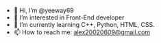 - 👋 Hi, I’m @yeeway69
- 👀 I’m interested in Front-End developer
- 🌱 I’m currently learning C++, Python, HTML, CSS.
- 📫 How to reach me: alex20020609@gmail.com

<!---
yeeway69/yeeway69 is a ✨ special ✨ repository because its `README.md` (this file) appears on your GitHub profile.
You can click the Preview link to take a look at your changes.
--->
